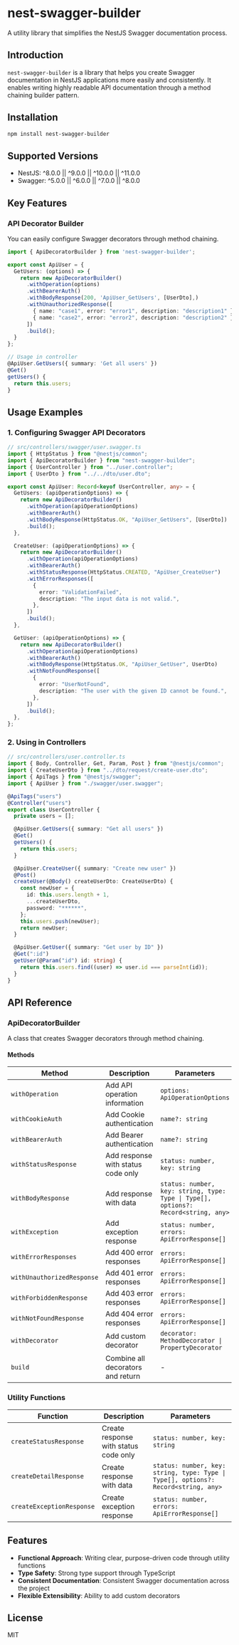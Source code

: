 # nest-swagger-builder

A utility library that simplifies the NestJS Swagger documentation process.

## Introduction

`nest-swagger-builder` is a library that helps you create Swagger documentation in NestJS applications more easily and consistently. It enables writing highly readable API documentation through a method chaining builder pattern.

## Installation

```bash
npm install nest-swagger-builder
```

## Supported Versions

- NestJS: ^8.0.0 || ^9.0.0 || ^10.0.0 || ^11.0.0
- Swagger: ^5.0.0 || ^6.0.0 || ^7.0.0 || ^8.0.0

## Key Features

### API Decorator Builder

You can easily configure Swagger decorators through method chaining.

```typescript
import { ApiDecoratorBuilder } from 'nest-swagger-builder';

export const ApiUser = {
  GetUsers: (options) => {
    return new ApiDecoratorBuilder()
      .withOperation(options)
      .withBearerAuth()
      .withBodyResponse(200, 'ApiUser_GetUsers', [UserDto],)
      .withUnauthorizedResponse([
        { name: "case1", error: "error1", description: "description1" },
        { name: "case2", error: "error2", description: "description2" },
      ])
      .build();
  }
};

// Usage in controller
@ApiUser.GetUsers({ summary: 'Get all users' })
@Get()
getUsers() {
  return this.users;
}
```

## Usage Examples

### 1. Configuring Swagger API Decorators

```typescript
// src/controllers/swagger/user.swagger.ts
import { HttpStatus } from "@nestjs/common";
import { ApiDecoratorBuilder } from "nest-swagger-builder";
import { UserController } from "../user.controller";
import { UserDto } from "../../dto/user.dto";

export const ApiUser: Record<keyof UserController, any> = {
  GetUsers: (apiOperationOptions) => {
    return new ApiDecoratorBuilder()
      .withOperation(apiOperationOptions)
      .withBearerAuth()
      .withBodyResponse(HttpStatus.OK, "ApiUser_GetUsers", [UserDto])
      .build();
  },

  CreateUser: (apiOperationOptions) => {
    return new ApiDecoratorBuilder()
      .withOperation(apiOperationOptions)
      .withBearerAuth()
      .withStatusResponse(HttpStatus.CREATED, "ApiUser_CreateUser")
      .withErrorResponses([
        {
          error: "ValidationFailed",
          description: "The input data is not valid.",
        },
      ])
      .build();
  },

  GetUser: (apiOperationOptions) => {
    return new ApiDecoratorBuilder()
      .withOperation(apiOperationOptions)
      .withBearerAuth()
      .withBodyResponse(HttpStatus.OK, "ApiUser_GetUser", UserDto)
      .withNotFoundResponse([
        {
          error: "UserNotFound",
          description: "The user with the given ID cannot be found.",
        },
      ])
      .build();
  },
};
```

### 2. Using in Controllers

```typescript
// src/controllers/user.controller.ts
import { Body, Controller, Get, Param, Post } from "@nestjs/common";
import { CreateUserDto } from "../dto/request/create-user.dto";
import { ApiTags } from "@nestjs/swagger";
import { ApiUser } from "./swagger/user.swagger";

@ApiTags("users")
@Controller("users")
export class UserController {
  private users = [];

  @ApiUser.GetUsers({ summary: "Get all users" })
  @Get()
  getUsers() {
    return this.users;
  }

  @ApiUser.CreateUser({ summary: "Create new user" })
  @Post()
  createUser(@Body() createUserDto: CreateUserDto) {
    const newUser = {
      id: this.users.length + 1,
      ...createUserDto,
      password: "******",
    };
    this.users.push(newUser);
    return newUser;
  }

  @ApiUser.GetUser({ summary: "Get user by ID" })
  @Get(":id")
  getUser(@Param("id") id: string) {
    return this.users.find((user) => user.id === parseInt(id));
  }
}
```

## API Reference

### ApiDecoratorBuilder

A class that creates Swagger decorators through method chaining.

#### Methods

| Method                     | Description                        | Parameters                                                                         |
| -------------------------- | ---------------------------------- | ---------------------------------------------------------------------------------- |
| `withOperation`            | Add API operation information      | `options: ApiOperationOptions`                                                     |
| `withCookieAuth`           | Add Cookie authentication          | `name?: string`                                                                    |
| `withBearerAuth`           | Add Bearer authentication          | `name?: string`                                                                    |
| `withStatusResponse`       | Add response with status code only | `status: number, key: string`                                                      |
| `withBodyResponse`         | Add response with data             | `status: number, key: string, type: Type \| Type[], options?: Record<string, any>` |
| `withException`            | Add exception response             | `status: number, errors: ApiErrorResponse[]`                                       |
| `withErrorResponses`       | Add 400 error responses            | `errors: ApiErrorResponse[]`                                                       |
| `withUnauthorizedResponse` | Add 401 error responses            | `errors: ApiErrorResponse[]`                                                       |
| `withForbiddenResponse`    | Add 403 error responses            | `errors: ApiErrorResponse[]`                                                       |
| `withNotFoundResponse`     | Add 404 error responses            | `errors: ApiErrorResponse[]`                                                       |
| `withDecorator`            | Add custom decorator               | `decorator: MethodDecorator \| PropertyDecorator`                                  |
| `build`                    | Combine all decorators and return  | -                                                                                  |

### Utility Functions

| Function                  | Description                           | Parameters                                                                         |
| ------------------------- | ------------------------------------- | ---------------------------------------------------------------------------------- |
| `createStatusResponse`    | Create response with status code only | `status: number, key: string`                                                      |
| `createDetailResponse`    | Create response with data             | `status: number, key: string, type: Type \| Type[], options?: Record<string, any>` |
| `createExceptionResponse` | Create exception response             | `status: number, errors: ApiErrorResponse[]`                                       |

## Features

- **Functional Approach**: Writing clear, purpose-driven code through utility functions
- **Type Safety**: Strong type support through TypeScript
- **Consistent Documentation**: Consistent Swagger documentation across the project
- **Flexible Extensibility**: Ability to add custom decorators

## License

MIT
